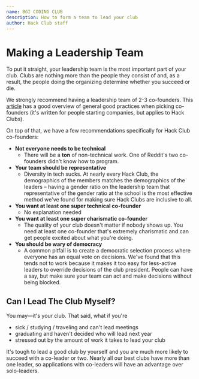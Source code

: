 ```yaml
---
name: BGI CODING CLUB
description: How to form a team to lead your club
author: Hack Club staff
---
```


# Making a Leadership Team

To put it straight, your leadership team is the most important part of your club. Clubs are nothing more than the people they consist of and, as a result, the people doing the organizing determine whether you succeed or die.

We strongly recommend having a leadership team of 2-3 co-founders. This [article](http://www.paulgraham.com/founders.html) has a good overview of general good practices when picking co-founders (it's written for people starting companies, but applies to Hack Clubs).

On top of that, we have a few recommendations specifically for Hack Club co-founders:

- **Not everyone needs to be technical**
  - There will be a **ton** of non-technical work. One of Reddit's two co-founders didn't know how to program.
- **Your team should be representative**
  - Diversity in tech sucks. At nearly every Hack Club, the demographics of the members matches the demographics of the leaders – having a gender ratio on the leadership team that representative of the gender ratio at the school is the most effective method we've found for making sure Hack Clubs are inclusive to all.
- **You want at least one super technical co-founder**
  - No explanation needed
- **You want at least one super charismatic co-founder**
  - The quality of your club doesn't matter if nobody shows up. You need at least one co-founder that's extremely charismatic and can get people excited about what you're doing.
- **You should be wary of democracy**
  - A common pitfall is to create a democratic selection process where everyone has an equal vote on decisions. We've found that this tends not to work because it makes it too easy for less-active leaders to override decisions of the club president. People can have a say, but make sure your team can act and make decisions without being blocked.

## Can I Lead The Club Myself?

You may—it's your club. That said, what if you're

- sick / studying / traveling and can't lead meetings
- graduating and haven't decided who will lead next year
- stressed out by the amount of work it takes to lead your club

It's tough to lead a good club by yourself and you are much more likely to succeed with a co-leader or two. Nearly all our best clubs have more than one leader, so applications with co-leaders will have an advantage over solo-leaders.
